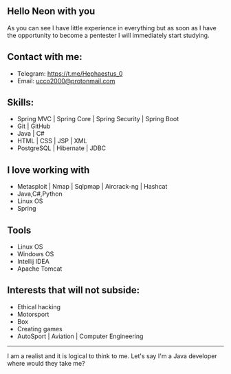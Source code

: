 ## Hello Neon with you
As you can see 
I have little experience in everything but
as soon as I have the opportunity to become
a pentester I will immediately start studying.

## Contact with me:
- Telegram: https://t.me/Hephaestus_0
- Email: ucco2000@protonmail.com

## Skills:
- Spring MVC | Spring Core | Spring Security | Spring Boot
- Git | GitHub
- Java | C#
- HTML | CSS | JSP | XML
- PostgreSQL | Hibernate | JDBC

## I love working with
- Metasploit | Nmap | Sqlpmap | Aircrack-ng | Hashcat
- Java,C#,Python 
- Linux OS        
- Spring

## Tools
- Linux OS
- Windows OS
- Intellij IDEA
- Apache Tomcat

## Interests that will not subside:
- Ethical hacking
- Motorsport
- Box
- Creating games
- AutoSport | Aviation | Computer Engineering
___
I am a realist and it is logical to think to me.
Let's say I'm a Java developer where would they take me?
